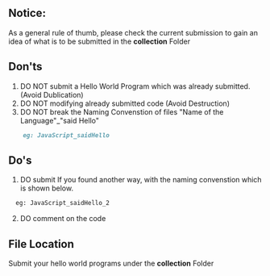 ## Notice:
As a general rule of thumb, please check the current submission to gain an idea of what is to be submitted
in the **collection** Folder

## Don'ts

1. DO NOT submit a Hello World Program which was already submitted. (Avoid Dublication)
2. DO NOT modifying already submitted code (Avoid Destruction)
3. DO NOT break the Naming Convenstion of files "Name of the Language"_"said Hello"
```markdown
    eg: JavaScript_saidHello
```
## Do's
1. DO submit If you found another way, with the naming convenstion which is shown below.
 ```markdown
   eg: JavaScript_saidHello_2
```
2. DO comment on the code

## File Location

Submit your hello world programs under the **collection** Folder
